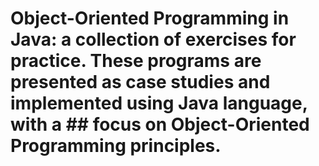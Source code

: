 # Object-Oriented Programming in Java: a collection of exercises for practice. These programs are presented as case studies and implemented using Java language, with a ## focus on Object-Oriented Programming principles.
